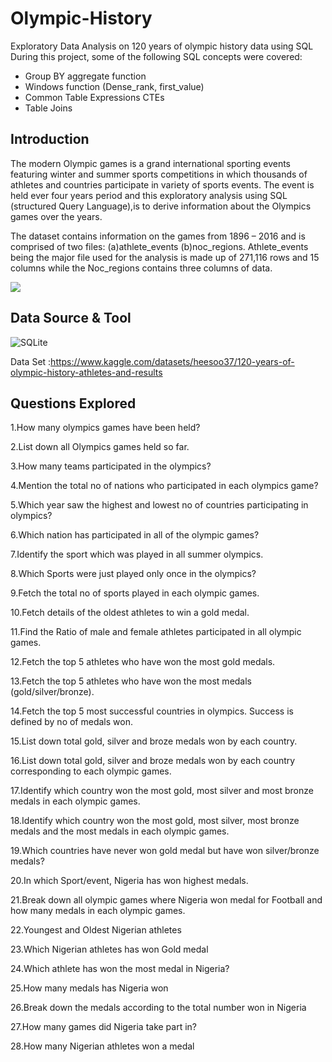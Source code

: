 # Olympic-History
Exploratory Data Analysis on 120 years of olympic history data using SQL
During this project, some of the following SQL concepts were covered:
- Group BY aggregate function
- Windows function (Dense_rank, first_value)
- Common Table Expressions CTEs
- Table Joins

## Introduction
The modern Olympic games is a grand international sporting events featuring winter and summer sports competitions in which thousands of athletes and countries participate in variety of sports events. The event is held ever four years period and this exploratory analysis using SQL (structured Query Language),is to derive information about the Olympics games over the years.

The dataset contains information on the games from 1896 – 2016 and is comprised of two files: (a)athlete_events  (b)noc_regions.
Athlete_events being the major file used for the analysis is made up of 271,116 rows and 15 columns while the Noc_regions contains three columns of data.

<img src='Database-Diagram.PNG'/>

## Data Source & Tool
![SQLite](https://img.shields.io/badge/SQlite-1DA1F2?style=for-the-badge&logo=sqlite&logoColor=white)

Data Set :https://www.kaggle.com/datasets/heesoo37/120-years-of-olympic-history-athletes-and-results

## Questions Explored
1.How many olympics games have been held?

2.List down all Olympics games held so far.

3.How many teams participated in the olympics?

4.Mention the total no of nations who participated in each olympics game?

5.Which year saw the highest and lowest no of countries participating in olympics?

6.Which nation has participated in all of the olympic games?

7.Identify the sport which was played in all summer olympics.

8.Which Sports were just played only once in the olympics?

9.Fetch the total no of sports played in each olympic games.

10.Fetch details of the oldest athletes to win a gold medal.

11.Find the Ratio of male and female athletes participated in all olympic games.

12.Fetch the top 5 athletes who have won the most gold medals.

13.Fetch the top 5 athletes who have won the most medals (gold/silver/bronze).

14.Fetch the top 5 most successful countries in olympics. Success is defined by no of medals won.

15.List down total gold, silver and broze medals won by each country.

16.List down total gold, silver and broze medals won by each country corresponding to each olympic games.

17.Identify which country won the most gold, most silver and most bronze medals in each olympic games.

18.Identify which country won the most gold, most silver, most bronze medals and the most medals in each olympic games.

19.Which countries have never won gold medal but have won silver/bronze medals?

20.In which Sport/event, Nigeria has won highest medals.

21.Break down all olympic games where Nigeria won medal for Football and how many medals in each olympic games.

22.Youngest and Oldest Nigerian athletes

23.Which Nigerian athletes has won Gold medal

24.Which athlete has won the most medal in Nigeria?

25.How many medals has Nigeria won

26.Break down the  medals according to the total number won in Nigeria

27.How many games did Nigeria take part in?

28.How many Nigerian athletes won a medal






